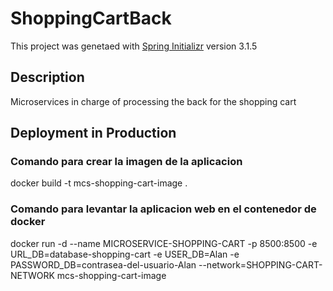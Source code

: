 # ShoppingCartBack

This project was genetaed with [Spring Initializr](https://start.spring.io/) version 3.1.5

## Description 

Microservices in charge of processing the back for the shopping cart

## Deployment in Production

### Comando para crear la imagen de la aplicacion

docker build -t mcs-shopping-cart-image .


### Comando para levantar la aplicacion web en el contenedor de docker

docker run -d --name MICROSERVICE-SHOPPING-CART -p 8500:8500 -e URL_DB=database-shopping-cart -e USER_DB=Alan -e PASSWORD_DB=contrasea-del-usuario-Alan --network=SHOPPING-CART-NETWORK mcs-shopping-cart-image